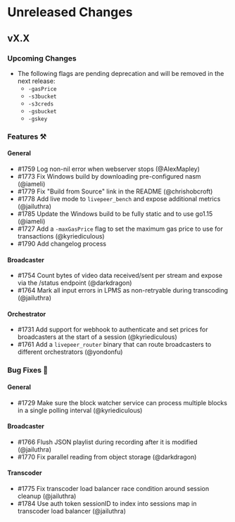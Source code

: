# Unreleased Changes

## vX.X

### Upcoming Changes

- The following flags are pending deprecation and will be removed in the next release:
    - `-gasPrice`
    - `-s3bucket`
    - `-s3creds`
    - `-gsbucket`
    - `-gskey`

### Features ⚒

#### General

- \#1759 Log non-nil error when webserver stops (@AlexMapley)
- \#1773 Fix Windows build by downloading pre-configured nasm (@iameli)
- \#1779 Fix "Build from Source" link in the README (@chrishobcroft)
- \#1778 Add live mode to `livepeer_bench` and expose additional metrics (@jailuthra)
- \#1785 Update the Windows build to be fully static and to use go1.15 (@iameli)
- \#1727 Add a `-maxGasPrice` flag to set the maximum gas price to use for transactions (@kyriediculous)
- \#1790 Add changelog process

#### Broadcaster

- \#1754 Count bytes of video data received/sent per stream and expose via the /status endpoint (@darkdragon)
- \#1764 Mark all input errors in LPMS as non-retryable during transcoding (@jailuthra)

#### Orchestrator

- \#1731 Add support for webhook to authenticate and set prices for broadcasters at the start of a session (@kyriediculous)
- \#1761 Add a `livepeer_router` binary that can route broadcasters to different orchestrators (@yondonfu)

### Bug Fixes 🐞

#### General

- \#1729 Make sure the block watcher service can process multiple blocks in a single polling interval (@kyriediculous)

#### Broadcaster

- \#1766 Flush JSON playlist during recording after it is modified (@jailuthra)
- \#1770 Fix parallel reading from object storage (@darkdragon)

#### Transcoder

- \#1775 Fix transcoder load balancer race condition around session cleanup (@jailuthra)
- \#1784 Use auth token sessionID to index into sessions map in transcoder load balancer (@jailuthra)
